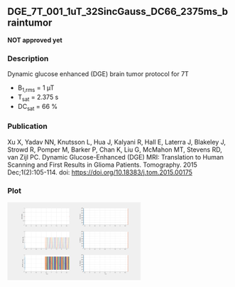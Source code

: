 ## DGE_7T_001_1uT_32SincGauss_DC66_2375ms_braintumor

**NOT approved yet**

### Description
Dynamic glucose enhanced (DGE) brain tumor protocol for 7T

* B<sub>1,rms</sub> = 1 µT 
* T<sub>sat</sub> = 2.375 s
* DC<sub>sat</sub> = 66 %

### Publication

Xu X, Yadav NN, Knutsson L, Hua J, Kalyani R, Hall E, Laterra J, Blakeley J, Strowd R, Pomper M, Barker P, Chan K, Liu G, McMahon MT, Stevens RD, van Zijl PC. Dynamic Glucose-Enhanced (DGE) MRI: Translation to Human Scanning and First Results in Glioma Patients. Tomography. 2015 Dec;1(2):105-114. doi: https://doi.org/10.18383/j.tom.2015.00175

### Plot
<img src="DGE_7T_001_1uT_32SincGauss_DC66_2375ms_braintumor.png" width="300"/> 

